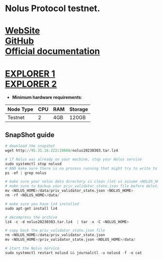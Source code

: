 # Nolus Protocol testnet.
[WebSite](https://nolus.io) \
[GitHub](https://github.com/Nolus-Protocol/nolus-core) \
[Official documentation](https://docs-nolus-protocol.notion.site/Run-a-Full-Node-7a92545223e7483bb4a02cce30b53aa8)
=
[EXPLORER 1](https://explorer.stavr.tech/nolus-testnet/staking) \
[EXPLORER 2](https://exp.utsa.tech/nolus-test)
=

- **Minimum hardware requirements**:

| Node Type |CPU | RAM  | Storage  | 
|-----------|----|------|----------|
| Testnet   |   2|  4GB | 120GB    |

## SnapShot guide
```python
# download the snapshot
wget http://95.31.16.222:18080/nolus20230303.tar.lz4

# if Nolus was already on your machine, stop your Nolus service
sudo systemctl stop nolusd
# AND make sure there is no process running that might try to write to the database
ps -ef | grep nolus

# make sure your nolus data directory is clean (let us assume <NOLUS_HOME> is your root Nolus directory)
# make sure to backup your priv_validator_state.json file before deleting the contents of the data directory
mv <NOLUS_HOME>/data/priv_validator_state.json <NOLUS_HOME>
rm -rf <NOLUS_HOME>/data/

# make sure you have lz4 installed
sudo apt-get install lz4

# decompress the archive
lz4 -c -d nolus20230303.tar.lz4  | tar -x -C <NOLUS_HOME>

# copy back the priv_validator_state.json file
rm <NOLUS_HOME>/data/priv_validator_state.json
mv <NOLUS_HOME>/priv_validator_state.json <NOLUS_HOME>/data/

# start the Nolus service 
sudo systemctl restart nolusd && journalctl -u nolusd -f -o cat
